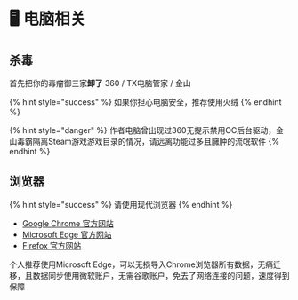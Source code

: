 # 🖥️ 电脑相关

## 杀毒

首先把你的毒瘤御三家**卸了** 360 / TX电脑管家 / 金山

{% hint style="success" %}
如果你担心电脑安全，推荐使用火绒
{% endhint %}

{% hint style="danger" %}
作者电脑曾出现过360无提示禁用OC后台驱动，金山毒霸隔离Steam游戏游戏目录的情况，请远离功能过多且臃肿的流氓软件
{% endhint %}

## 浏览器

{% hint style="success" %}
请使用现代浏览器
{% endhint %}

* [Google Chrome 官方网站](https://www.google.cn/chrome/)
* [Microsoft Edge 官方网站](https://www.microsoft.com/zh-cn/edge)
* [Firefox 官方网站](https://www.mozilla.org/zh-CN/firefox/new/)

个人推荐使用Microsoft Edge，可以无损导入Chrome浏览器所有数据，无痛迁移，且数据同步使用微软账户，无需谷歌账户，免去了网络连接的问题，速度得到保障
